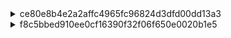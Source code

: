 <details>
<summary>ce80e8b4e2a2affc4965fc96824d3dfd00dd13a3</summary>

### Three types 
| Path Change | Class Name Change | Count |
|----------------------------|----------------------------|-------|
| Different paths | Same class name | 109 |
| Different paths | Different class names | 1 |
| Same path | Different class name | 0 |

### Different paths, same class name


| repository_name | commit_id | file_similarity_score | change_type | change_type_info | old_filename | new_filename |
|----------------|-----------|----------------------|-------------|------------------|--------------|--------------|
| mbassador | ce80e8b | 100 | Move Method | 'private_void_addMessageTypeSubscription' from 'src/main/java/org/mbassy/AbstractMessageBus' to 'src/main/java/net/engio/mbassy/AbstractMessageBus' | src/main/java/org/mbassy/AbstractMessageBus#private_void_addMessageTypeSubscription(Class,Subscription).mjava | src/main/java/net/engio/mbassy/AbstractMessageBus#private_void_addMessageTypeSubscription(Class,Subscription).mjava |
| mbassador | ce80e8b | 100 | Move Method | 'private_void_initDispatcherThreads' from 'src/main/java/org/mbassy/AbstractMessageBus' to 'src/main/java/net/engio/mbassy/AbstractMessageBus' | src/main/java/org/mbassy/AbstractMessageBus#private_void_initDispatcherThreads(int).mjava | src/main/java/net/engio/mbassy/AbstractMessageBus#private_void_initDispatcherThreads(int).mjava |
| mbassador | ce80e8b | 100 | Move Method | 'protected_Collection[Subscription]_getSubscriptionsByMessageType' from 'src/main/java/org/mbassy/AbstractMessageBus' to 'src/main/java/net/engio/mbassy/AbstractMessageBus' | src/main/java/org/mbassy/AbstractMessageBus#protected_Collection[Subscription]_getSubscriptionsByMessageType(Class).mjava | src/main/java/net/engio/mbassy/AbstractMessageBus#protected_Collection[Subscription]_getSubscriptionsByMessageType(Class).mjava |
| mbassador | ce80e8b | 100 | Move Method | 'protected_MessagePublication[T]_addAsynchronousDeliveryRequest' from 'src/main/java/org/mbassy/AbstractMessageBus' to 'src/main/java/net/engio/mbassy/AbstractMessageBus' | src/main/java/org/mbassy/AbstractMessageBus#protected_MessagePublication[T]_addAsynchronousDeliveryRequest(MessagePublication[T]).mjava | src/main/java/net/engio/mbassy/AbstractMessageBus#protected_MessagePublication[T]_addAsynchronousDeliveryRequest(MessagePublication[T]).mjava |
| mbassador | ce80e8b | 100 | Move Method | 'protected_MessagePublication[T]_addAsynchronousDeliveryRequest' from 'src/main/java/org/mbassy/AbstractMessageBus' to 'src/main/java/net/engio/mbassy/AbstractMessageBus' | src/main/java/org/mbassy/AbstractMessageBus#protected_MessagePublication[T]_addAsynchronousDeliveryRequest(MessagePublication[T],long,TimeUnit).mjava | src/main/java/net/engio/mbassy/AbstractMessageBus#protected_MessagePublication[T]_addAsynchronousDeliveryRequest(MessagePublication[T],long,TimeUnit).mjava |
| mbassador | ce80e8b | 100 | Move Method | 'public_AbstractMessageBus' from 'src/main/java/org/mbassy/AbstractMessageBus' to 'src/main/java/net/engio/mbassy/AbstractMessageBus' | src/main/java/org/mbassy/AbstractMessageBus#public_AbstractMessageBus(BusConfiguration).mjava | src/main/java/net/engio/mbassy/AbstractMessageBus#public_AbstractMessageBus(BusConfiguration).mjava |
| mbassador | ce80e8b | 100 | Move Method | 'public_boolean_unsubscribe' from 'src/main/java/org/mbassy/AbstractMessageBus' to 'src/main/java/net/engio/mbassy/AbstractMessageBus' | src/main/java/org/mbassy/AbstractMessageBus#public_boolean_unsubscribe(Object).mjava | src/main/java/net/engio/mbassy/AbstractMessageBus#public_boolean_unsubscribe(Object).mjava |
| mbassador | ce80e8b | 100 | Move Method | 'public_void_addErrorHandler' from 'src/main/java/org/mbassy/AbstractMessageBus' to 'src/main/java/net/engio/mbassy/AbstractMessageBus' | src/main/java/org/mbassy/AbstractMessageBus#public_void_addErrorHandler(IPublicationErrorHandler).mjava | src/main/java/net/engio/mbassy/AbstractMessageBus#public_void_addErrorHandler(IPublicationErrorHandler).mjava |
| mbassador | ce80e8b | 100 | Move Method | 'public_void_handlePublicationError' from 'src/main/java/org/mbassy/AbstractMessageBus' to 'src/main/java/net/engio/mbassy/AbstractMessageBus' | src/main/java/org/mbassy/AbstractMessageBus#public_void_handlePublicationError(PublicationError).mjava | src/main/java/net/engio/mbassy/AbstractMessageBus#public_void_handlePublicationError(PublicationError).mjava |
| mbassador | ce80e8b | 100 | Move Method | 'public_void_subscribe' from 'src/main/java/org/mbassy/AbstractMessageBus' to 'src/main/java/net/engio/mbassy/AbstractMessageBus' | src/main/java/org/mbassy/AbstractMessageBus#public_void_subscribe(Object).mjava | src/main/java/net/engio/mbassy/AbstractMessageBus#public_void_subscribe(Object).mjava |

#### tokenized log

```
====== DIFF: a/src/main/java/org/mbassy/AbstractMessageBus#private_void_addMessageTypeSubscription(Class,Subscription).mjava ======
diff --git a/src/main/java/org/mbassy/AbstractMessageBus#private_void_addMessageTypeSubscription(Class,Subscription).mjava b/src/main/java/net/engio/mbassy/AbstractMessageBus#private_void_addMessageTypeSubscription(Class,Subscription).mjava
similarity index 100%
rename from src/main/java/org/mbassy/AbstractMessageBus#private_void_addMessageTypeSubscription(Class,Subscription).mjava
rename to src/main/java/net/engio/mbassy/AbstractMessageBus#private_void_addMessageTypeSubscription(Class,Subscription).mjava

====== DIFF: a/src/main/java/org/mbassy/AbstractMessageBus#private_void_initDispatcherThreads(int).mjava ======
diff --git a/src/main/java/org/mbassy/AbstractMessageBus#private_void_initDispatcherThreads(int).mjava b/src/main/java/net/engio/mbassy/AbstractMessageBus#private_void_initDispatcherThreads(int).mjava
similarity index 100%
rename from src/main/java/org/mbassy/AbstractMessageBus#private_void_initDispatcherThreads(int).mjava
rename to src/main/java/net/engio/mbassy/AbstractMessageBus#private_void_initDispatcherThreads(int).mjava

====== DIFF: a/src/main/java/org/mbassy/AbstractMessageBus#private_void_shutdown().mjava ======
diff --git a/src/main/java/org/mbassy/AbstractMessageBus#private_void_shutdown().mjava b/src/main/java/net/engio/mbassy/AbstractMessageBus#private_void_shutdown().mjava
similarity index 100%
rename from src/main/java/org/mbassy/AbstractMessageBus#private_void_shutdown().mjava
rename to src/main/java/net/engio/mbassy/AbstractMessageBus#private_void_shutdown().mjava

====== DIFF: a/src/main/java/org/mbassy/AbstractMessageBus#protected_Collection[Subscription]_getSubscriptionsByMessageType(Class).mjava ======
diff --git a/src/main/java/org/mbassy/AbstractMessageBus#protected_Collection[Subscription]_getSubscriptionsByMessageType(Class).mjava b/src/main/java/net/engio/mbassy/AbstractMessageBus#protected_Collection[Subscription]_getSubscriptionsByMessageType(Class).mjava
similarity index 100%
rename from src/main/java/org/mbassy/AbstractMessageBus#protected_Collection[Subscription]_getSubscriptionsByMessageType(Class).mjava
rename to src/main/java/net/engio/mbassy/AbstractMessageBus#protected_Collection[Subscription]_getSubscriptionsByMessageType(Class).mjava

====== DIFF: a/src/main/java/org/mbassy/AbstractMessageBus#protected_MessagePublication[T]_addAsynchronousDeliveryRequest(MessagePublication[T]).mjava ======
diff --git a/src/main/java/org/mbassy/AbstractMessageBus#protected_MessagePublication[T]_addAsynchronousDeliveryRequest(MessagePublication[T]).mjava b/src/main/java/net/engio/mbassy/AbstractMessageBus#protected_MessagePublication[T]_addAsynchronousDeliveryRequest(MessagePublication[T]).mjava
similarity index 100%
rename from src/main/java/org/mbassy/AbstractMessageBus#protected_MessagePublication[T]_addAsynchronousDeliveryRequest(MessagePublication[T]).mjava
rename to src/main/java/net/engio/mbassy/AbstractMessageBus#protected_MessagePublication[T]_addAsynchronousDeliveryRequest(MessagePublication[T]).mjava

====== DIFF: a/src/main/java/org/mbassy/AbstractMessageBus#protected_MessagePublication[T]_addAsynchronousDeliveryRequest(MessagePublication[T],long,TimeUnit).mjava ======
diff --git a/src/main/java/org/mbassy/AbstractMessageBus#protected_MessagePublication[T]_addAsynchronousDeliveryRequest(MessagePublication[T],long,TimeUnit).mjava b/src/main/java/net/engio/mbassy/AbstractMessageBus#protected_MessagePublication[T]_addAsynchronousDeliveryRequest(MessagePublication[T],long,TimeUnit).mjava
similarity index 100%
rename from src/main/java/org/mbassy/AbstractMessageBus#protected_MessagePublication[T]_addAsynchronousDeliveryRequest(MessagePublication[T],long,TimeUnit).mjava
rename to src/main/java/net/engio/mbassy/AbstractMessageBus#protected_MessagePublication[T]_addAsynchronousDeliveryRequest(MessagePublication[T],long,TimeUnit).mjava

====== DIFF: a/src/main/java/org/mbassy/AbstractMessageBus#protected_void_finalize().mjava ======
diff --git a/src/main/java/org/mbassy/AbstractMessageBus#protected_void_finalize().mjava b/src/main/java/net/engio/mbassy/AbstractMessageBus#protected_void_finalize().mjava
similarity index 100%
rename from src/main/java/org/mbassy/AbstractMessageBus#protected_void_finalize().mjava
rename to src/main/java/net/engio/mbassy/AbstractMessageBus#protected_void_finalize().mjava

====== DIFF: a/src/main/java/org/mbassy/AbstractMessageBus#public_AbstractMessageBus(BusConfiguration).mjava ======
diff --git a/src/main/java/org/mbassy/AbstractMessageBus#public_AbstractMessageBus(BusConfiguration).mjava b/src/main/java/net/engio/mbassy/AbstractMessageBus#public_AbstractMessageBus(BusConfiguration).mjava
similarity index 100%
rename from src/main/java/org/mbassy/AbstractMessageBus#public_AbstractMessageBus(BusConfiguration).mjava
rename to src/main/java/net/engio/mbassy/AbstractMessageBus#public_AbstractMessageBus(BusConfiguration).mjava

====== DIFF: a/src/main/java/org/mbassy/AbstractMessageBus#public_Collection[IPublicationErrorHandler]_getRegisteredErrorHandlers().mjava ======
diff --git a/src/main/java/org/mbassy/AbstractMessageBus#public_Collection[IPublicationErrorHandler]_getRegisteredErrorHandlers().mjava b/src/main/java/net/engio/mbassy/AbstractMessageBus#public_Collection[IPublicationErrorHandler]_getRegisteredErrorHandlers().mjava
similarity index 100%
rename from src/main/java/org/mbassy/AbstractMessageBus#public_Collection[IPublicationErrorHandler]_getRegisteredErrorHandlers().mjava
rename to src/main/java/net/engio/mbassy/AbstractMessageBus#public_Collection[IPublicationErrorHandler]_getRegisteredErrorHandlers().mjava

====== DIFF: a/src/main/java/org/mbassy/AbstractMessageBus#public_Executor_getExecutor().mjava ======
diff --git a/src/main/java/org/mbassy/AbstractMessageBus#public_Executor_getExecutor().mjava b/src/main/java/net/engio/mbassy/AbstractMessageBus#public_Executor_getExecutor().mjava
similarity index 100%
rename from src/main/java/org/mbassy/AbstractMessageBus#public_Executor_getExecutor().mjava
rename to src/main/java/net/engio/mbassy/AbstractMessageBus#public_Executor_getExecutor().mjava

====== DIFF: a/src/main/java/org/mbassy/AbstractMessageBus#public_boolean_hasPendingMessages().mjava ======
diff --git a/src/main/java/org/mbassy/AbstractMessageBus#public_boolean_hasPendingMessages().mjava b/src/main/java/net/engio/mbassy/AbstractMessageBus#public_boolean_hasPendingMessages().mjava
similarity index 100%
rename from src/main/java/org/mbassy/AbstractMessageBus#public_boolean_hasPendingMessages().mjava
rename to src/main/java/net/engio/mbassy/AbstractMessageBus#public_boolean_hasPendingMessages().mjava

====== DIFF: a/src/main/java/org/mbassy/AbstractMessageBus#public_boolean_unsubscribe(Object).mjava ======
diff --git a/src/main/java/org/mbassy/AbstractMessageBus#public_boolean_unsubscribe(Object).mjava b/src/main/java/net/engio/mbassy/AbstractMessageBus#public_boolean_unsubscribe(Object).mjava
similarity index 100%
rename from src/main/java/org/mbassy/AbstractMessageBus#public_boolean_unsubscribe(Object).mjava
rename to src/main/java/net/engio/mbassy/AbstractMessageBus#public_boolean_unsubscribe(Object).mjava

====== DIFF: a/src/main/java/org/mbassy/AbstractMessageBus#public_void_addErrorHandler(IPublicationErrorHandler).mjava ======
diff --git a/src/main/java/org/mbassy/AbstractMessageBus#public_void_addErrorHandler(IPublicationErrorHandler).mjava b/src/main/java/net/engio/mbassy/AbstractMessageBus#public_void_addErrorHandler(IPublicationErrorHandler).mjava
similarity index 100%
rename from src/main/java/org/mbassy/AbstractMessageBus#public_void_addErrorHandler(IPublicationErrorHandler).mjava
rename to src/main/java/net/engio/mbassy/AbstractMessageBus#public_void_addErrorHandler(IPublicationErrorHandler).mjava

====== DIFF: a/src/main/java/org/mbassy/AbstractMessageBus#public_void_handlePublicationError(PublicationError).mjava ======
diff --git a/src/main/java/org/mbassy/AbstractMessageBus#public_void_handlePublicationError(PublicationError).mjava b/src/main/java/net/engio/mbassy/AbstractMessageBus#public_void_handlePublicationError(PublicationError).mjava
similarity index 100%
rename from src/main/java/org/mbassy/AbstractMessageBus#public_void_handlePublicationError(PublicationError).mjava
rename to src/main/java/net/engio/mbassy/AbstractMessageBus#public_void_handlePublicationError(PublicationError).mjava

====== DIFF: a/src/main/java/org/mbassy/AbstractMessageBus#public_void_subscribe(Object).mjava ======
diff --git a/src/main/java/org/mbassy/AbstractMessageBus#public_void_subscribe(Object).mjava b/src/main/java/net/engio/mbassy/AbstractMessageBus#public_void_subscribe(Object).mjava
similarity index 100%
rename from src/main/java/org/mbassy/AbstractMessageBus#public_void_subscribe(Object).mjava
rename to src/main/java/net/engio/mbassy/AbstractMessageBus#public_void_subscribe(Object).mjava

```

#### original log

```
====== DIFF: a/src/main/java/org/mbassy/AbstractMessageBus.java ======
diff --git a/src/main/java/org/mbassy/AbstractMessageBus.java b/src/main/java/net/engio/mbassy/AbstractMessageBus.java
similarity index 96%
rename from src/main/java/org/mbassy/AbstractMessageBus.java
rename to src/main/java/net/engio/mbassy/AbstractMessageBus.java
index e9c72c6..e8d9897 100644
--- a/src/main/java/org/mbassy/AbstractMessageBus.java
+++ b/src/main/java/net/engio/mbassy/AbstractMessageBus.java
@@ -1,15 +1,14 @@
-package org.mbassy;
+package net.engio.mbassy;
 
-import org.mbassy.common.ReflectionUtils;
-import org.mbassy.dispatch.MessagingContext;
-import org.mbassy.listener.MessageHandlerMetadata;
-import org.mbassy.listener.MetadataReader;
-import org.mbassy.subscription.Subscription;
-import org.mbassy.subscription.SubscriptionFactory;
+import net.engio.mbassy.common.ReflectionUtils;
+import net.engio.mbassy.dispatch.MessagingContext;
+import net.engio.mbassy.listener.MessageHandlerMetadata;
+import net.engio.mbassy.listener.MetadataReader;
+import net.engio.mbassy.subscription.Subscription;
+import net.engio.mbassy.subscription.SubscriptionFactory;
 
 import java.util.*;
 import java.util.concurrent.*;
-import java.util.concurrent.atomic.AtomicBoolean;
 
 /**
  * The base class for all message bus implementations.
```
#### Possible refactoring

| **Refactoring Type**         | **Manifestation in This Change** |
|-----------------------------|----------------------------------|
| **Move Package**   | `org.mbassy` → `net.engio.mbassy` |
| **Move Class**     | `AbstractMessageBus.java` migrated to a new path |



### Different paths, different class names

| repository_name | commit_id | file_similarity_score | change_type | change_type_info | old_filename | new_filename |
|----------------|-----------|----------------------|-------------|------------------|--------------|--------------|
| mbassador | ce80e8b | 100 | Move Method | private_int_getNumberOfSubscribedListeners' from 'src/test/java/org/mbassy/MBassadorTest' to 'src/test/java/net/engio/mbassy/ListenerSubscriptionTest' | src/test/java/org/mbassy/MBassadorTest#private_int_getNumberOfSubscribedListeners(Collection[Subscription]).mjava | src/test/java/net/engio/mbassy/ListenerSubscriptionTest#private_int_getNumberOfSubscribedListeners(Collection[Subscription]).mjava |


#### tokenized log
```
====== DIFF: a/src/test/java/org/mbassy/MBassadorTest#private_int_getNumberOfSubscribedListeners(Collection[Subscription]).mjava ======
diff --git a/src/test/java/org/mbassy/MBassadorTest#private_int_getNumberOfSubscribedListeners(Collection[Subscription]).mjava b/src/test/java/net/engio/mbassy/ListenerSubscriptionTest#private_int_getNumberOfSubscribedListeners(Collection[Subscription]).mjava
similarity index 100%
rename from src/test/java/org/mbassy/MBassadorTest#private_int_getNumberOfSubscribedListeners(Collection[Subscription]).mjava
rename to src/test/java/net/engio/mbassy/ListenerSubscriptionTest#private_int_getNumberOfSubscribedListeners(Collection[Subscription]).mjava
```
  

#### original log

<details>
<summary>both</summary>

```
====== DIFF: a/src/test/java/org/mbassy/AllTests.java ======
diff --git a/src/test/java/org/mbassy/AllTests.java b/src/test/java/net/engio/mbassy/AllTests.java
similarity index 69%
rename from src/test/java/org/mbassy/AllTests.java
rename to src/test/java/net/engio/mbassy/AllTests.java
index 69ea305..9e85111 100644
--- a/src/test/java/org/mbassy/AllTests.java
+++ b/src/test/java/net/engio/mbassy/AllTests.java
@@ -1,4 +1,4 @@
-package org.mbassy;
+package net.engio.mbassy;
 
 import org.junit.runner.RunWith;
 import org.junit.runners.Suite;
@@ -12,9 +12,10 @@ import org.junit.runners.Suite;
 @RunWith(Suite.class)
 @Suite.SuiteClasses({
         ConcurrentSetTest.class,
-        MBassadorTest.class,
+        MessagePublicationTest.class,
         FilterTest.class,
-        MetadataReaderTest.class
+        MetadataReaderTest.class,
+        ListenerSubscriptionTest.class
 })
 public class AllTests {
 }
``` 
</details>

---
<details>
<summary>src/test/java/org/mbassy/MBassadorTest</summary>

```
====== DIFF: a/src/test/java/org/mbassy/MBassadorTest.java ======
diff --git a/src/test/java/org/mbassy/MBassadorTest.java b/src/test/java/org/mbassy/MBassadorTest.java
deleted file mode 100644
index d15bd3e..0000000
--- a/src/test/java/org/mbassy/MBassadorTest.java
+++ /dev/null
@@ -1,221 +0,0 @@
-package org.mbassy;
-
-import java.util.Collection;
-import java.util.LinkedList;
-import java.util.List;
-import java.util.concurrent.CopyOnWriteArrayList;
-
-import org.junit.Test;
-import org.mbassy.events.SubTestEvent;
-import org.mbassy.events.TestEvent;
-import org.mbassy.events.TestEvent2;
-import org.mbassy.listeners.EventingTestBean;
-import org.mbassy.listeners.EventingTestBean2;
-import org.mbassy.listeners.EventingTestBean3;
-import org.mbassy.listeners.ListenerFactory;
-import org.mbassy.listeners.MultiEventHandler;
-import org.mbassy.listeners.NonListeningBean;
-import org.mbassy.subscription.Subscription;
-
-/**
- * Test synchronous and asynchronous dispatch in single and multi-threaded scenario.
- *
- * @author bennidi
- *         Date: 2/8/12
- */
-public class MBassadorTest extends UnitTest {
-
-
-    // this is a single threaded test for subscribing and unsubscribing of a single listener
-    @Test
-    public void testSubscribeSimple() throws InterruptedException {
-        MBassador bus = new MBassador(new BusConfiguration());
-        List<Object> listeners = new LinkedList<Object>();
-        int listenerCount = 1000;
-
-        // subscribe a number of listeners to the bus
-        for (int i = 1; i <= listenerCount; i++) {
-            EventingTestBean listener = new EventingTestBean();
-            NonListeningBean nonListener = new NonListeningBean();
-            listeners.add(listener);
-
-            bus.subscribe(listener);
-            bus.subscribe(nonListener);
-
-            assertFalse(bus.unsubscribe(nonListener)); // these are not expected to be subscribed listeners
-            assertFalse(bus.unsubscribe(new EventingTestBean()));
-
-        }
-
-        // check the generated subscriptions for existence of all previously subscribed valid listeners
-        Collection<Subscription> testEventsubscriptions = bus.getSubscriptionsByMessageType(TestEvent.class);
-        assertEquals(1, testEventsubscriptions.size());
-        assertEquals(listenerCount, getNumberOfSubscribedListeners(testEventsubscriptions));
-
-        Collection<Subscription> subTestEventsubscriptions = bus.getSubscriptionsByMessageType(SubTestEvent.class);
-        assertEquals(3, subTestEventsubscriptions.size());
-        assertEquals(3 * listenerCount, getNumberOfSubscribedListeners(subTestEventsubscriptions));
-
-        // unsubscribe the listeners
-        for(Object listener : listeners){
-            assertTrue(bus.unsubscribe(listener)); // this listener is expected to exist
-        }
-
-        // no listener should be left
-        testEventsubscriptions = bus.getSubscriptionsByMessageType(TestEvent.class);
-        assertEquals(1, testEventsubscriptions.size());
-        assertEquals(0, getNumberOfSubscribedListeners(testEventsubscriptions));
-
-        subTestEventsubscriptions = bus.getSubscriptionsByMessageType(SubTestEvent.class);
-        assertEquals(3, subTestEventsubscriptions.size());
-        assertEquals(0, getNumberOfSubscribedListeners(subTestEventsubscriptions));
-
-    }
-
-    private int getNumberOfSubscribedListeners(Collection<Subscription> subscriptions) {
-        int listeners = 0;
-        for (Subscription sub : subscriptions) {
-            listeners += sub.size();
-        }
-        return listeners;
-    }
-
-    @Test
-    public void testConcurrentSubscription() throws Exception {
-
-        MBassador bus = new MBassador(new BusConfiguration());
-        ListenerFactory listenerFactory = new ListenerFactory()
-                .create(100, EventingTestBean.class)
-                .create(100, EventingTestBean2.class)
-                .create(100, EventingTestBean3.class)
-                .create(100, Object.class)
-                .create(100, NonListeningBean.class);
-
-        List<Object> listeners = listenerFactory.build();
-
-        // this will subscribe the listeners concurrently to the bus
-        TestUtil.setup(bus, listeners, 10);
-
-        // check the generated subscriptions for existence of all previously subscribed valid listeners
-        Collection<Subscription> testEventsubscriptions = bus.getSubscriptionsByMessageType(TestEvent.class);
-        assertEquals(3, testEventsubscriptions.size());
-        assertEquals(300, getNumberOfSubscribedListeners(testEventsubscriptions));
-
-        Collection<Subscription> subTestEventsubscriptions = bus.getSubscriptionsByMessageType(SubTestEvent.class);
-        assertEquals(10, subTestEventsubscriptions.size());
-        assertEquals(1000, getNumberOfSubscribedListeners(subTestEventsubscriptions));
-
-    }
-
-
-    @Test
-    public void testAsynchronousMessagePublication() throws Exception {
-
-        MBassador bus = new MBassador(new BusConfiguration());
-        ListenerFactory listenerFactory = new ListenerFactory()
-                .create(100, EventingTestBean.class)
-                .create(100, EventingTestBean2.class)
-                .create(100, EventingTestBean3.class)
-                .create(100, Object.class)
-                .create(100, NonListeningBean.class)
-                .create(100, MultiEventHandler.class);
-
-        List<Object> listeners = listenerFactory.build();
-
-        // this will subscribe the listeners concurrently to the bus
-        TestUtil.setup(bus, listeners, 10);
-
-        TestEvent event = new TestEvent();
-        TestEvent subEvent = new SubTestEvent();
-        TestEvent2 event2 = new TestEvent2();
-
-        bus.publishAsync(event);
-        bus.publishAsync(subEvent);
-        bus.publishAsync(event2);
-
-        pause(2000);
-
-        assertEquals(500, event.counter.get());
-        assertEquals(800, subEvent.counter.get());
-        assertEquals(200, event2.counter.get());
-
-    }
-
-    @Test
-    public void testSynchronousMessagePublication() throws Exception {
-
-        MBassador bus = new MBassador(new BusConfiguration());
-        ListenerFactory listenerFactory = new ListenerFactory()
-                .create(100, EventingTestBean.class)
-                .create(100, EventingTestBean2.class)
-                .create(100, EventingTestBean3.class)
-                .create(100, Object.class)
-                .create(100, NonListeningBean.class);
-
-        List<Object> listeners = listenerFactory.build();
-
-        // this will subscribe the listeners concurrently to the bus
-        TestUtil.setup(bus, listeners, 10);
-
-        TestEvent event = new TestEvent();
-        TestEvent subEvent = new SubTestEvent();
-
-        bus.publish(event);
-        bus.publish(subEvent);
-
-        pause(2000);
-
-        assertEquals(300, event.counter.get());
-        assertEquals(700, subEvent.counter.get());
-
-    }
-
-    @Test
-    public void testConcurrentMixedMessagePublication() throws Exception {
-        final CopyOnWriteArrayList<TestEvent> testEvents = new CopyOnWriteArrayList<TestEvent>();
-        final CopyOnWriteArrayList<SubTestEvent> subtestEvents = new CopyOnWriteArrayList<SubTestEvent>();
-        final int eventLoopsPerTHread = 100;
-
-
-        final MBassador bus = new MBassador(new BusConfiguration());
-        ListenerFactory listenerFactory = new ListenerFactory()
-                .create(100, EventingTestBean.class)
-                .create(100, EventingTestBean2.class)
-                .create(100, EventingTestBean3.class)
-                .create(100, Object.class)
-                .create(100, NonListeningBean.class);
-
-        List<Object> listeners = listenerFactory.build();
-
-        // this will subscribe the listeners concurrently to the bus
-        TestUtil.setup(bus, listeners, 10);
-
-        ConcurrentExecutor.runConcurrent(new Runnable() {
-            @Override
-            public void run() {
-                for (int i = 0; i < eventLoopsPerTHread; i++) {
-                    TestEvent event = new TestEvent();
-                    SubTestEvent subEvent = new SubTestEvent();
-                    testEvents.add(event);
-                    subtestEvents.add(subEvent);
-
-                    bus.publishAsync(event);
-                    bus.publish(subEvent);
-                }
-            }
-        }, 10);
-
-        pause(3000);
-
-        for (TestEvent event : testEvents) {
-            assertEquals(300, event.counter.get());
-        }
-
-        for (SubTestEvent event : subtestEvents) {
-            assertEquals(700, event.counter.get());
-        }
-
-    }
-
-
-}
```
</details>

---

<details>
<summary>src/test/java/net/engio/mbassy/ListenerSubscriptionTest</summary>
  
```
====== DIFF: a/src/test/java/net/engio/mbassy/ListenerSubscriptionTest.java ======
diff --git a/src/test/java/net/engio/mbassy/ListenerSubscriptionTest.java b/src/test/java/net/engio/mbassy/ListenerSubscriptionTest.java
new file mode 100644
index 0000000..815c989
--- /dev/null
+++ b/src/test/java/net/engio/mbassy/ListenerSubscriptionTest.java
@@ -0,0 +1,104 @@
+package net.engio.mbassy;
+
+import org.junit.Test;
+import net.engio.mbassy.common.TestUtil;
+import net.engio.mbassy.common.UnitTest;
+import net.engio.mbassy.events.SubTestEvent;
+import net.engio.mbassy.events.TestEvent;
+import net.engio.mbassy.listeners.*;
+import net.engio.mbassy.subscription.Subscription;
+
+import java.util.Collection;
+import java.util.LinkedList;
+import java.util.List;
+
+/**
+ * Testing different scenarios of subscribing objects (listeners and non-listeners) to the message bus.
+ *
+ * @author bennidi
+ *         Date: 1/9/13
+ */
+public class ListenerSubscriptionTest extends UnitTest{
+
+
+    // this is a single threaded test for subscribing and unsubscribing of a single listener
+    @Test
+    public void testSubscribeSimple() throws InterruptedException {
+        MBassador bus = new MBassador(new BusConfiguration());
+        List<Object> listeners = new LinkedList<Object>();
+        int listenerCount = 200000;
+
+        // subscribe a number of listeners to the bus
+        for (int i = 1; i <= listenerCount; i++) {
+            EventingTestBean listener = new EventingTestBean();
+            NonListeningBean nonListener = new NonListeningBean();
+            listeners.add(listener);
+
+            bus.subscribe(listener);
+            bus.subscribe(nonListener);
+
+            assertFalse(bus.unsubscribe(nonListener)); // these are not expected to be subscribed listeners
+            assertFalse(bus.unsubscribe(new EventingTestBean()));
+
+        }
+
+        // check the generated subscriptions for existence of all previously subscribed valid listeners
+        Collection<Subscription> testEventsubscriptions = bus.getSubscriptionsByMessageType(TestEvent.class);
+        assertEquals(1, testEventsubscriptions.size());
+        assertEquals(listenerCount, getNumberOfSubscribedListeners(testEventsubscriptions));
+
+        Collection<Subscription> subTestEventsubscriptions = bus.getSubscriptionsByMessageType(SubTestEvent.class);
+        assertEquals(3, subTestEventsubscriptions.size());
+        assertEquals(3 * listenerCount, getNumberOfSubscribedListeners(subTestEventsubscriptions));
+
+        // unsubscribe the listeners
+        for(Object listener : listeners){
+            assertTrue(bus.unsubscribe(listener)); // this listener is expected to exist
+        }
+
+        // no listener should be left
+        testEventsubscriptions = bus.getSubscriptionsByMessageType(TestEvent.class);
+        assertEquals(1, testEventsubscriptions.size());
+        assertEquals(0, getNumberOfSubscribedListeners(testEventsubscriptions));
+
+        subTestEventsubscriptions = bus.getSubscriptionsByMessageType(SubTestEvent.class);
+        assertEquals(3, subTestEventsubscriptions.size());
+        assertEquals(0, getNumberOfSubscribedListeners(subTestEventsubscriptions));
+
+    }
+
+    private int getNumberOfSubscribedListeners(Collection<Subscription> subscriptions) {
+        int listeners = 0;
+        for (Subscription sub : subscriptions) {
+            listeners += sub.size();
+        }
+        return listeners;
+    }
+
+    @Test
+    public void testConcurrentSubscription() throws Exception {
+
+        MBassador bus = new MBassador(new BusConfiguration());
+        ListenerFactory listenerFactory = new ListenerFactory()
+                .create(10000, EventingTestBean.class)
+                .create(10000, EventingTestBean2.class)
+                .create(10000, EventingTestBean3.class)
+                .create(10000, Object.class)
+                .create(10000, NonListeningBean.class);
+
+        List<Object> listeners = listenerFactory.build();
+
+        // this will subscribe the listeners concurrently to the bus
+        TestUtil.setup(bus, listeners, 10);
+
+        // check the generated subscriptions for existence of all previously subscribed valid listeners
+        Collection<Subscription> testEventsubscriptions = bus.getSubscriptionsByMessageType(TestEvent.class);
+        assertEquals(3, testEventsubscriptions.size());
+        assertEquals(30000, getNumberOfSubscribedListeners(testEventsubscriptions));
+
+        Collection<Subscription> subTestEventsubscriptions = bus.getSubscriptionsByMessageType(SubTestEvent.class);
+        assertEquals(10, subTestEventsubscriptions.size());
+        assertEquals(100000, getNumberOfSubscribedListeners(subTestEventsubscriptions));
+
+    }
+}
```
</details> 

<details>
<summary>src/test/java/net/engio/mbassy/MessagePublicationTest</summary>
  
```
====== DIFF: a/src/test/java/net/engio/mbassy/MessagePublicationTest.java ======
diff --git a/src/test/java/net/engio/mbassy/MessagePublicationTest.java b/src/test/java/net/engio/mbassy/MessagePublicationTest.java
new file mode 100644
index 0000000..22fb1da
--- /dev/null
+++ b/src/test/java/net/engio/mbassy/MessagePublicationTest.java
@@ -0,0 +1,144 @@
+package net.engio.mbassy;
+
+import java.util.List;
+import java.util.concurrent.CopyOnWriteArrayList;
+
+import org.junit.Test;
+import net.engio.mbassy.common.ConcurrentExecutor;
+import net.engio.mbassy.common.TestUtil;
+import net.engio.mbassy.common.UnitTest;
+import net.engio.mbassy.events.SubTestEvent;
+import net.engio.mbassy.events.TestEvent;
+import net.engio.mbassy.events.TestEvent2;
+import net.engio.mbassy.listeners.EventingTestBean;
+import net.engio.mbassy.listeners.EventingTestBean2;
+import net.engio.mbassy.listeners.EventingTestBean3;
+import net.engio.mbassy.listeners.ListenerFactory;
+import net.engio.mbassy.listeners.MultiEventHandler;
+import net.engio.mbassy.listeners.NonListeningBean;
+
+/**
+ * Test synchronous and asynchronous dispatch in single and multi-threaded scenario.
+ *
+ * @author bennidi
+ *         Date: 2/8/12
+ */
+public class MessagePublicationTest extends UnitTest {
+
+    // this value probably needs to be adjusted depending on the performance of the underlying plattform
+    // otherwise the tests will fail since asynchronous processing might not have finished when
+    // evaluation is run
+    private int processingTimeInMS = 4000;
+
+
+    @Test
+    public void testAsynchronousMessagePublication() throws Exception {
+
+        MBassador bus = new MBassador(new BusConfiguration());
+        ListenerFactory listenerFactory = new ListenerFactory()
+                .create(10000, EventingTestBean.class)
+                .create(10000, EventingTestBean2.class)
+                .create(10000, EventingTestBean3.class)
+                .create(10000, Object.class)
+                .create(10000, NonListeningBean.class)
+                .create(10000, MultiEventHandler.class);
+
+        List<Object> listeners = listenerFactory.build();
+
+        // this will subscribe the listeners concurrently to the bus
+        TestUtil.setup(bus, listeners, 10);
+
+        TestEvent event = new TestEvent();
+        TestEvent subEvent = new SubTestEvent();
+        TestEvent2 event2 = new TestEvent2();
+
+        bus.publishAsync(event);
+        bus.publishAsync(subEvent);
+        bus.publishAsync(event2);
+
+        pause(processingTimeInMS);
+
+        assertEquals(50000, event.counter.get());
+        assertEquals(80000, subEvent.counter.get());
+        assertEquals(20000, event2.counter.get());
+
+    }
+
+    @Test
+    public void testSynchronousMessagePublication() throws Exception {
+
+        MBassador bus = new MBassador(new BusConfiguration());
+        ListenerFactory listenerFactory = new ListenerFactory()
+                .create(10000, EventingTestBean.class)
+                .create(10000, EventingTestBean2.class)
+                .create(10000, EventingTestBean3.class)
+                .create(10000, Object.class)
+                .create(10000, NonListeningBean.class);
+
+        List<Object> listeners = listenerFactory.build();
+
+        // this will subscribe the listeners concurrently to the bus
+        TestUtil.setup(bus, listeners, 10);
+
+        TestEvent event = new TestEvent();
+        TestEvent subEvent = new SubTestEvent();
+
+        bus.publish(event);
+        bus.publish(subEvent);
+
+        pause(processingTimeInMS);
+
+        assertEquals(30000, event.counter.get());
+        assertEquals(70000, subEvent.counter.get());
+
+    }
+
+    @Test
+    public void testConcurrentMixedMessagePublication() throws Exception {
+        final CopyOnWriteArrayList<TestEvent> testEvents = new CopyOnWriteArrayList<TestEvent>();
+        final CopyOnWriteArrayList<SubTestEvent> subtestEvents = new CopyOnWriteArrayList<SubTestEvent>();
+        final int eventLoopsPerTHread = 100;
+
+
+        final MBassador bus = new MBassador(new BusConfiguration());
+        ListenerFactory listenerFactory = new ListenerFactory()
+                .create(10000, EventingTestBean.class)
+                .create(10000, EventingTestBean2.class)
+                .create(10000, EventingTestBean3.class)
+                .create(10000, Object.class)
+                .create(10000, NonListeningBean.class);
+
+        List<Object> listeners = listenerFactory.build();
+
+        // this will subscribe the listeners concurrently to the bus
+        TestUtil.setup(bus, listeners, 10);
+
+        ConcurrentExecutor.runConcurrent(new Runnable() {
+            @Override
+            public void run() {
+                for (int i = 0; i < eventLoopsPerTHread; i++) {
+                    TestEvent event = new TestEvent();
+                    SubTestEvent subEvent = new SubTestEvent();
+                    testEvents.add(event);
+                    subtestEvents.add(subEvent);
+
+                    bus.publishAsync(event);
+                    bus.publish(subEvent);
+                }
+            }
+        }, 10);
+
+        pause(processingTimeInMS);
+
+        for (TestEvent event : testEvents) {
+            assertEquals(30000, event.counter.get());
+        }
+
+        for (SubTestEvent event : subtestEvents) {
+            assertEquals(70000, event.counter.get());
+        }
+
+    }
+
+
+}                                    
```
</details>

#### Possible refactoring
 - Extract Class: Split `MessagePublicationTest` and `ListenerSubscriptionTest` from `MBassadorTest`. 
 - Move Method:

| **Category**                           | **MBassadorTest (Old)** | **MessagePublicationTest (New)** | **ListenerSubscriptionTest (New)** |
|----------------------------------------|------------------------|---------------------------------|----------------------------------|
| **Subscription Test**                  | ✅                     | ❌                              | ✅ (Extracted) |
| **Synchronous Message Publication**    | ✅                     | ✅ (Extracted)                  | ❌                              |
| **Asynchronous Message Publication**   | ✅                     | ✅ (Extracted)                  | ❌                              |
| **Mixed Concurrent Message Publication** | ✅                   | ✅ (Extracted)                  | ❌                              |
| **Class Status**                        | ❌ (Deleted)           | ✅ (New Class)                  | ✅ (New Class)                  |

    
| **Original Method (`MBassadorTest`)**  | **New Location** | **Changes** |
|----------------------------------------|------------------|-------------|
| `testSubscribeSimple()`                | `ListenerSubscriptionTest` | Subscription count increased from 1000 → 200000 |
| `testConcurrentSubscription()`         | `ListenerSubscriptionTest` | Listener instances increased from 100 → 10000 |
| `testAsynchronousMessagePublication()` | `MessagePublicationTest` | Listener instances increased from 100 → 10000, assertion values increased |
| `testSynchronousMessagePublication()`  | `MessagePublicationTest` | Listener instances increased from 100 → 10000 |
| `testConcurrentMixedMessagePublication()` | `MessagePublicationTest` | Listener instances increased from 100 → 10000 |

</details>


<details>
<summary>f8c5bbed910ee0cf16390f32f06f650e0020b1e5</summary>

 - Move method: 17
 - Move and Rename Method: 3

# Move method
 
## Three types 
| Path Change | Class Name Change | Count |
|----------------------------|----------------------------|-------|
| Different paths | Same class name | 8 |
| Different paths | Different class names | 1 |
| Same path | Different class name | 8 |

## Different paths, same class name

## Different paths, different class names

## Same path, different class name

| repository_name | commit_id | file_similarity_score | change_type | change_type_info | old_filename | new_filename |
|----------------|-----------|----------------------|-------------|------------------|--------------|--------------|
| mbassador | f8c5bbe | 100 | Move Method | 'private_Class_getMessageType' from 'src/main/java/org/mbassy/MBassador' to 'src/main/java/org/mbassy/AbstractMessageBus' | src/main/java/org/mbassy/MBassador#private_Class_getMessageType(Method).mjava | src/main/java/org/mbassy/AbstractMessageBus#private_Class_getMessageType(Method).mjava |
| mbassador | f8c5bbe | 100 | Move Method | 'private_Collection[Class]_getSuperclasses' from 'src/main/java/org/mbassy/MBassador' to 'src/main/java/org/mbassy/AbstractMessageBus' | src/main/java/org/mbassy/MBassador#private_Collection[Class]_getSuperclasses(Class).mjava | src/main/java/org/mbassy/AbstractMessageBus#private_Collection[Class]_getSuperclasses(Class).mjava |
| mbassador | f8c5bbe | 100 | Move Method | 'private_List[Method]_getListeners' from 'src/main/java/org/mbassy/MBassador' to 'src/main/java/org/mbassy/AbstractMessageBus' | src/main/java/org/mbassy/MBassador#private_List[Method]_getListeners(Class[#]).mjava | src/main/java/org/mbassy/AbstractMessageBus#private_List[Method]_getListeners(Class[#]).mjava |
| mbassador | f8c5bbe | 100 | Move Method | 'private_boolean_isValidMessageHandler' from 'src/main/java/org/mbassy/MBassador' to 'src/main/java/org/mbassy/AbstractMessageBus' | src/main/java/org/mbassy/MBassador#private_boolean_isValidMessageHandler(Method).mjava | src/main/java/org/mbassy/AbstractMessageBus#private_boolean_isValidMessageHandler(Method).mjava |
| mbassador | f8c5bbe | 100 | Move Method | 'private_void_addMessageTypeSubscription' from 'src/main/java/org/mbassy/MBassador' to 'src/main/java/org/mbassy/AbstractMessageBus' | src/main/java/org/mbassy/MBassador#private_void_addMessageTypeSubscription(Class,Subscription).mjava | src/main/java/org/mbassy/AbstractMessageBus#private_void_addMessageTypeSubscription(Class,Subscription).mjava |
| mbassador | f8c5bbe | 100 | Move Method | 'public_void_unsubscribe' from 'src/main/java/org/mbassy/MBassador' to 'src/main/java/org/mbassy/AbstractMessageBus' | src/main/java/org/mbassy/MBassador#public_void_unsubscribe(Object).mjava | src/main/java/org/mbassy/AbstractMessageBus#public_void_unsubscribe(Object).mjava |
| mbassador | f8c5bbe | 96 | Move Method | 'private_void_initDispatcherThreads' from 'src/main/java/org/mbassy/MBassador' to 'src/main/java/org/mbassy/AbstractMessageBus' | src/main/java/org/mbassy/MBassador#private_void_initDispatcherThreads(int).mjava | src/main/java/org/mbassy/AbstractMessageBus#private_void_initDispatcherThreads(int).mjava |
| mbassador | f8c5bbe | 91 | Move Method | 'public_void_subscribe' from 'src/main/java/org/mbassy/MBassador' to 'src/main/java/org/mbassy/AbstractMessageBus' | src/main/java/org/mbassy/MBassador#public_void_subscribe(Object).mjava | src/main/java/org/mbassy/AbstractMessageBus#public_void_subscribe(Object).mjava |

### without hunks
#### tokenized log

```
====== DIFF: a/src/main/java/org/mbassy/MBassador#private_Class_getMessageType(Method).mjava ======
diff --git a/src/main/java/org/mbassy/MBassador#private_Class_getMessageType(Method).mjava b/src/main/java/org/mbassy/AbstractMessageBus#private_Class_getMessageType(Method).mjava
similarity index 100%
rename from src/main/java/org/mbassy/MBassador#private_Class_getMessageType(Method).mjava
rename to src/main/java/org/mbassy/AbstractMessageBus#private_Class_getMessageType(Method).mjava

====== DIFF: a/src/main/java/org/mbassy/MBassador#private_Collection[Class]_getSuperclasses(Class).mjava ======
diff --git a/src/main/java/org/mbassy/MBassador#private_Collection[Class]_getSuperclasses(Class).mjava b/src/main/java/org/mbassy/AbstractMessageBus#private_Collection[Class]_getSuperclasses(Class).mjava
similarity index 100%
rename from src/main/java/org/mbassy/MBassador#private_Collection[Class]_getSuperclasses(Class).mjava
rename to src/main/java/org/mbassy/AbstractMessageBus#private_Collection[Class]_getSuperclasses(Class).mjava

====== DIFF: a/src/main/java/org/mbassy/MBassador#private_List[Method]_getListeners(Class[#]).mjava ======
diff --git a/src/main/java/org/mbassy/MBassador#private_List[Method]_getListeners(Class[#]).mjava b/src/main/java/org/mbassy/AbstractMessageBus#private_List[Method]_getListeners(Class[#]).mjava
similarity index 100%
rename from src/main/java/org/mbassy/MBassador#private_List[Method]_getListeners(Class[#]).mjava
rename to src/main/java/org/mbassy/AbstractMessageBus#private_List[Method]_getListeners(Class[#]).mjava

====== DIFF: a/src/main/java/org/mbassy/MBassador#private_boolean_isValidMessageHandler(Method).mjava ======
diff --git a/src/main/java/org/mbassy/MBassador#private_boolean_isValidMessageHandler(Method).mjava b/src/main/java/org/mbassy/AbstractMessageBus#private_boolean_isValidMessageHandler(Method).mjava
similarity index 100%
rename from src/main/java/org/mbassy/MBassador#private_boolean_isValidMessageHandler(Method).mjava
rename to src/main/java/org/mbassy/AbstractMessageBus#private_boolean_isValidMessageHandler(Method).mjava

====== DIFF: a/src/main/java/org/mbassy/MBassador#private_void_addMessageTypeSubscription(Class,Subscription).mjava ======
diff --git a/src/main/java/org/mbassy/MBassador#private_void_addMessageTypeSubscription(Class,Subscription).mjava b/src/main/java/org/mbassy/AbstractMessageBus#private_void_addMessageTypeSubscription(Class,Subscription).mjava
similarity index 100%
rename from src/main/java/org/mbassy/MBassador#private_void_addMessageTypeSubscription(Class,Subscription).mjava
rename to src/main/java/org/mbassy/AbstractMessageBus#private_void_addMessageTypeSubscription(Class,Subscription).mjava

====== DIFF: a/src/main/java/org/mbassy/MBassador#public_void_unsubscribe(Object).mjava ======
diff --git a/src/main/java/org/mbassy/MBassador#public_void_unsubscribe(Object).mjava b/src/main/java/org/mbassy/AbstractMessageBus#public_void_unsubscribe(Object).mjava
similarity index 100%
rename from src/main/java/org/mbassy/MBassador#public_void_unsubscribe(Object).mjava
rename to src/main/java/org/mbassy/AbstractMessageBus#public_void_unsubscribe(Object).mjava
```
#### original log

<details>
<summary>src/main/java/org/mbassy/MBassador</summary>

```
====== DIFF: a/src/main/java/org/mbassy/MBassador.java ======
diff --git a/src/main/java/org/mbassy/MBassador.java b/src/main/java/org/mbassy/MBassador.java
index eb5e62e..c9684ff 100644
--- a/src/main/java/org/mbassy/MBassador.java
+++ b/src/main/java/org/mbassy/MBassador.java
@@ -1,102 +1,32 @@
 package org.mbassy;
 
-import org.mbassy.filter.Filter;
-import org.mbassy.filter.MessageFilter;
-import org.mbassy.common.*;
+import org.mbassy.subscription.*;
 
-import java.lang.reflect.InvocationTargetException;
-import java.lang.reflect.Method;
 import java.util.*;
 import java.util.concurrent.*;
 
 
-public class MBassador<T> implements IMessageBus<T, SimplePostCommand>{
-
-
-	//  This predicate is used to find all message listeners (methods annotated with @Listener)
-	private static final IPredicate<Method> AllMessageListeners = new IPredicate<Method>() {
-		@Override
-		public boolean apply(Method target) {
-			return target.getAnnotation(Listener.class) != null;
-		}
-	};
-
-    // This is the default error handler it will simply log to standard out and
-    // print stack trace if available
-	protected static final class ConsoleLogger implements IPublicationErrorHandler {
-		@Override
-		public void handleError(PublicationError error) {
-            System.out.println(error);
-            if (error.getCause() != null) error.getCause().printStackTrace();
-		}
-	};
-
-    // executor for asynchronous listeners using unbound queuing strategy to ensure that no events get lost
-    private ExecutorService executor;
-
-	// cache already created filter instances
-	private final Map<Class<? extends MessageFilter>, MessageFilter> filterCache = new HashMap<Class<? extends MessageFilter>, MessageFilter>();
-
-	// all subscriptions per message type
-	// this is the primary list for dispatching a specific message
-    // write access is synchronized and happens very infrequently
-	private final Map<Class, Collection<Subscription>> subscriptionsPerMessage = new HashMap(50);
-
-	// all subscriptions per messageHandler type
-	// this list provides fast access for subscribing and unsubscribing
-	private final Map<Class, Collection<Subscription>> subscriptionsPerListener = new HashMap(50);
-
-	// remember already processed classes that do not contain any listeners
-	private final Collection<Class> nonListeners = new HashSet();
-
-    // this handler will receive all errors that occur during message dispatch or message handling
-	private IPublicationErrorHandler errorHandler = new ConsoleLogger();
-
-
-    // all threads that are available for asynchronous message dispatching
-    private final CopyOnWriteArrayList<Thread> dispatchers = new CopyOnWriteArrayList<Thread>();
-
-    // all pending messages scheduled for asynchronous dispatch are queued here
-    private final LinkedBlockingQueue<T> pendingMessages = new LinkedBlockingQueue<T>();
-
-    // initialize the dispatch workers
-    private void initDispatcherThreads(int numberOfThreads) {
-        for (int i = 0; i < numberOfThreads; i++) {
-            // each thread will run forever and process incoming
-            //dispatch requests
-            Thread dispatcher = new Thread(new Runnable() {
-                public void run() {
-                    while (true) {
-                        try {
-                            publish(pendingMessages.take());
-                        } catch (InterruptedException e) {
-                            errorHandler.handleError(new PublicationError(e, "Asynchronous publication interrupted", null, null, null));
-                            return;
-                        }
-                    }
-                }
-            });
-            dispatchers.add(dispatcher);
-            dispatcher.start();
-        }
-    }
+public class MBassador<T> extends AbstractMessageBus<T, SimplePostCommand<T>>{
 
     public MBassador(){
         this(2);
     }
 
     public MBassador(int dispatcherThreadCount){
-        this(2, new ThreadPoolExecutor(5, 50, 1, TimeUnit.MINUTES, new LinkedBlockingQueue<Runnable>()));
+        super(dispatcherThreadCount);
     }
 
     public MBassador(int dispatcherThreadCount, ExecutorService executor){
-        this.executor = executor;
-        initDispatcherThreads(dispatcherThreadCount > 0 ? dispatcherThreadCount : 2);
+        super(dispatcherThreadCount,executor);
     }
 
+    @Override
+    protected SubscriptionFactory getSubscriptionFactory() {
+        return new SubscriptionFactory(this);
+    }
 
     public void publishAsync(T message){
-        pendingMessages.offer(message);
+        addAsynchronousDeliveryRequest(new SubscriptionDeliveryRequest<T>(getSubscriptionsByMessageType(message.getClass()), message));
     }
 
 
@@ -125,370 +55,9 @@ public class MBassador<T> implements IMessageBus<T, SimplePostCommand>{
 	}
 
 
-	public void unsubscribe(Object listener){
-		if (listener == null) return;
-		Collection<Subscription> subscriptions = subscriptionsPerListener.get(listener.getClass());
-		if(subscriptions == null)return;
-        for (Subscription subscription : subscriptions) {
-			subscription.unsubscribe(listener);
-		}
-	}
-
     @Override
     public SimplePostCommand post(T message) {
         return new SimplePostCommand(this, message);
     }
 
-    public void subscribe(Object listener){
-		Class listeningClass = listener.getClass();
-		if (nonListeners.contains(listeningClass))
-			return; // early reject of known classes that do not participate in eventing
-		Collection<Subscription> subscriptionsByListener = subscriptionsPerListener.get(listeningClass);
-		if (subscriptionsByListener == null) { // if the type is registered for the first time
-			synchronized (this) { // new subscriptions must be processed sequentially for each class
-				subscriptionsByListener = subscriptionsPerListener.get(listeningClass);
-				if (subscriptionsByListener == null) {  // double check (a bit ugly but works here)
-					List<Method> messageHandlers = getListeners(listeningClass);  // get all methods with subscriptions
-					subscriptionsByListener = new ArrayList<Subscription>(messageHandlers.size()); // it's safe to use non-concurrent collection here (read only)
-					if (messageHandlers.isEmpty()) {  // remember the class as non listening class
-						nonListeners.add(listeningClass);
-						return;
-					}
-					// create subscriptions for all detected listeners
-					for (Method messageHandler : messageHandlers) {
-						if (!isValidMessageHandler(messageHandler)) continue; // ignore invalid listeners
-						MessageFilter[] filter = getFilter(messageHandler.getAnnotation(Listener.class));
-						Class eventType = getMessageType(messageHandler);
-						Subscription subscription = createSubscription(messageHandler, filter);
-						subscription.subscribe(listener);
-						addMessageTypeSubscription(eventType, subscription);
-						subscriptionsByListener.add(subscription);
-						//updateMessageTypeHierarchy(eventType);
-					}
-					subscriptionsPerListener.put(listeningClass, subscriptionsByListener);
-				}
-			}
-		}
-		// register the listener to the existing subscriptions
-		for (Subscription sub : subscriptionsByListener) sub.subscribe(listener);
-	}
-
-
-	public void setErrorHandler(IPublicationErrorHandler handler){
-		this.errorHandler = handler;
-	}
-
-
-
-	// obtain the set of subscriptions for the given message type
-	private Collection<Subscription> getSubscriptionsByMessageType(Class messageType) {
-		List<Subscription> subscriptions = new LinkedList<Subscription>();
-
-		if(subscriptionsPerMessage.get(messageType) != null) {
-			subscriptions.addAll(subscriptionsPerMessage.get(messageType));
-		}
-		for (Class eventSuperType : getSuperclasses(messageType)){
-           if(subscriptionsPerMessage.get(eventSuperType) != null){
-               subscriptions.addAll(subscriptionsPerMessage.get(eventSuperType));
-           }
-        }
-        // IMPROVEMENT: use tree list that sorts during insertion
-		//Collections.sort(subscriptions, new SubscriptionByPriorityDesc());
-        return subscriptions;
-	}
-
-    private Collection<Class> getSuperclasses(Class from){
-        Collection<Class> superclasses = new LinkedList<Class>();
-        while(!from.equals(Object.class)){
-            superclasses.add(from.getSuperclass());
-            from = from.getSuperclass();
-        }
-        return superclasses;
-    }
-
-	// associate a suscription with a message type
-	private void addMessageTypeSubscription(Class messageType, Subscription subscription) {
-		Collection<Subscription> subscriptions = subscriptionsPerMessage.get(messageType);
-		if (subscriptions == null) {
-			subscriptions = new CopyOnWriteArraySet<Subscription>();
-			subscriptionsPerMessage.put(messageType, subscriptions);
-		}
-		subscriptions.add(subscription);
-	}
-
-
-	private boolean isValidMessageHandler(Method handler) {
-		if (handler.getParameterTypes().length != 1) {
-			// a messageHandler only defines one parameter (the message)
-			System.out.println("Found no or more than one parameter in messageHandler [" + handler.getName()
-					+ "]. A messageHandler must define exactly one parameter");
-			return false;
-		}
-		return true;
-	}
-
-	private static Class getMessageType(Method listener) {
-		return listener.getParameterTypes()[0];
-	}
-
-	// get all listeners defined by the given class (includes
-	// listeners defined in super classes)
-	private static List<Method> getListeners(Class<?> target) {
-		return ReflectionUtils.getMethods(AllMessageListeners, target);
-	}
-
-	// retrieve all instances of filters associated with the given subscription
-	private MessageFilter[] getFilter(Listener subscription) {
-		if (subscription.value().length == 0) return null;
-		MessageFilter[] filters = new MessageFilter[subscription.value().length];
-		int i = 0;
-		for (Filter filterDef : subscription.value()) {
-			MessageFilter filter = filterCache.get(filterDef.value());
-			if (filter == null) {
-				try {
-					filter = filterDef.value().newInstance();
-					filterCache.put(filterDef.value(), filter);
-				} catch (Throwable e) {
-					handlePublicationError(new PublicationError()
-							.setMessage("Error retrieving filter"));
-				}
-
-			}
-			filters[i] = filter;
-			i++;
-		}
-		return filters;
-	}
-
-
-
-	private void handlePublicationError(PublicationError error) {
-		errorHandler.handleError(error);
-	}
-
-    @Override
-    protected void finalize() throws Throwable {
-        super.finalize();
-        for(Thread dispatcher : dispatchers){
-            dispatcher.interrupt();
-        }
-    }
-
-
-    private Subscription createSubscription(Method messageHandler, MessageFilter[] filter){
-        if(filter == null || filter.length == 0){
-            if(isAsynchronous(messageHandler)){
-                return new UnfilteredAsynchronousSubscription(messageHandler);
-            }
-            else{
-                return new UnfilteredSynchronousSubscription(messageHandler);
-            }
-        }
-        else{
-            if(isAsynchronous(messageHandler)){
-                return new FilteredAsynchronousSubscription(messageHandler, filter);
-            }
-            else{
-                return new FilteredSynchronousSubscription(messageHandler, filter);
-            }
-        }
-    }
-
-    private boolean isAsynchronous(Method messageHandler){
-         return messageHandler.getAnnotation(Listener.class).mode().equals(Listener.Dispatch.Asynchronous);
-    }
-
-
-    /**
-     * Subscription is a thread safe container for objects that contain message handlers
-     */
-	private abstract class Subscription {
-
-		private final Method messageHandler;
-
-		protected ConcurrentSet<Object> listeners = new ConcurrentSet<Object>();
-
-        private int priority = 0;
-
-		private Subscription(Method messageHandler) {
-            // TODO: init priority
-			this.messageHandler = messageHandler;
-            this.messageHandler.setAccessible(true);
-		}
-
-        protected abstract void publish(Object message);
-
-        protected abstract void dispatch(final Object message, final Object listener);
-
-
-        public int getPriority(){
-            return priority;
-        }
-
-
-		public void subscribe(Object o) {
-			listeners.add(o);
-
-		}
-
-        protected void invokeHandler(final Object message, final Object listener){
-            try {
-                messageHandler.invoke(listener, message);
-            }catch(IllegalAccessException e){
-                MBassador.this.handlePublicationError(
-                        new PublicationError(e, "Error during messageHandler notification. " +
-                                "The class or method is not accessible",
-                                messageHandler, listener, message));
-            }
-            catch(IllegalArgumentException e){
-                MBassador.this.handlePublicationError(
-                        new PublicationError(e, "Error during messageHandler notification. " +
-                                "Wrong arguments passed to method. Was: " + message.getClass()
-                                + "Expected: " + messageHandler.getParameterTypes()[0],
-                                messageHandler, listener, message));
-            }
-            catch (InvocationTargetException e) {
-                MBassador.this.handlePublicationError(
-                        new PublicationError(e, "Error during messageHandler notification. " +
-                                "Message handler threw exception",
-                                messageHandler, listener, message));
-            }
-            catch (Throwable e) {
-                MBassador.this.handlePublicationError(
-                        new PublicationError(e, "Error during messageHandler notification. " +
-                                "Unexpected exception",
-                                messageHandler, listener, message));
-            }
-        }
-
-
-		public void unsubscribe(Object existingListener) {
-			listeners.remove(existingListener);
-		}
-
-
-
-
-	}
-
-    private abstract class UnfilteredSubscription extends Subscription{
-
-
-        private UnfilteredSubscription(Method messageHandler) {
-            super(messageHandler);
-        }
-
-        public void publish(Object message) {
-
-            Iterator<Object> iterator = listeners.iterator();
-            Object listener = null;
-            while ((listener = iterator.next()) != null) {
-                dispatch(message, listener);
-            }
-        }
-    }
-
-    private class UnfilteredAsynchronousSubscription extends UnfilteredSubscription{
-
-
-        private UnfilteredAsynchronousSubscription(Method messageHandler) {
-            super(messageHandler);
-        }
-
-        protected void dispatch(final Object message, final Object listener){
-                MBassador.this.executor.execute(new Runnable() {
-                    @Override
-                    public void run() {
-                        invokeHandler(message, listener);
-                    }
-                });
-
-        }
-    }
-
-    private class UnfilteredSynchronousSubscription extends UnfilteredSubscription{
-
-
-        private UnfilteredSynchronousSubscription(Method messageHandler) {
-            super(messageHandler);
-        }
-
-        protected void dispatch(final Object message, final Object listener){
-            invokeHandler(message, listener);
-        }
-    }
-
-    private abstract class FilteredSubscription extends Subscription{
-
-        private final MessageFilter[] filter;
-
-
-        private FilteredSubscription(Method messageHandler, MessageFilter[] filter) {
-            super(messageHandler);
-            this.filter = filter;
-        }
-
-        private boolean passesFilter(Object message, Object listener) {
-
-            if (filter == null) {
-                return true;
-            }
-            else {
-                for (int i = 0; i < filter.length; i++) {
-                    if (!filter[i].accepts(message, listener)) return false;
-                }
-                return true;
-            }
-        }
-
-        protected void publish(Object message) {
-
-            Iterator<Object> iterator = listeners.iterator();
-            Object listener = null;
-            while ((listener = iterator.next()) != null) {
-                if(passesFilter(message, listener)) {
-                    dispatch(message, listener);
-                }
-            }
-        }
-    }
-
-    private class FilteredSynchronousSubscription extends FilteredSubscription{
-
-
-        private FilteredSynchronousSubscription(Method messageHandler, MessageFilter[] filter) {
-            super(messageHandler, filter);
-        }
-
-        protected void dispatch(final Object message, final Object listener){
-            MBassador.this.executor.execute(new Runnable() {
-                @Override
-                public void run() {
-                    invokeHandler(message, listener);
-                }
-            });
-
-        }
-    }
-
-    private class FilteredAsynchronousSubscription extends FilteredSubscription{
-
-
-        private FilteredAsynchronousSubscription(Method messageHandler, MessageFilter[] filter) {
-            super(messageHandler, filter);
-        }
-
-        protected void dispatch(final Object message, final Object listener){
-            invokeHandler(message, listener);
-        }
-    }
-
-
-    private final class SubscriptionByPriorityDesc implements Comparator<Subscription> {
-        @Override
-        public int compare(Subscription o1, Subscription o2) {
-            return o1.getPriority() - o2.getPriority();
-        }
-    };
-
 }
```
</details>

<details>
<summary>src/main/java/org/mbassy/MBassador</summary>

```
====== DIFF: a/src/main/java/org/mbassy/AbstractMessageBus.java ======
diff --git a/src/main/java/org/mbassy/AbstractMessageBus.java b/src/main/java/org/mbassy/AbstractMessageBus.java
new file mode 100644
index 0000000..9747408
--- /dev/null
+++ b/src/main/java/org/mbassy/AbstractMessageBus.java
@@ -0,0 +1,247 @@
+package org.mbassy;
+
+import org.mbassy.common.IPredicate;
+import org.mbassy.common.ReflectionUtils;
+import org.mbassy.listener.Listener;
+import org.mbassy.listener.MetadataReader;
+import org.mbassy.subscription.Subscription;
+import org.mbassy.subscription.SubscriptionDeliveryRequest;
+import org.mbassy.subscription.SubscriptionFactory;
+
+import java.lang.reflect.Method;
+import java.util.*;
+import java.util.concurrent.*;
+
+
+public abstract class AbstractMessageBus<T, P extends IMessageBus.IPostCommand> implements IMessageBus<T, P> {
+
+
+    //  This predicate is used to find all message listeners (methods annotated with @Listener)
+    private static final IPredicate<Method> AllMessageListeners = new IPredicate<Method>() {
+        @Override
+        public boolean apply(Method target) {
+            return target.getAnnotation(Listener.class) != null;
+        }
+    };
+
+    // This is the default error handler it will simply log to standard out and
+    // print stack trace if available
+    protected static final class ConsoleLogger implements IPublicationErrorHandler {
+        @Override
+        public void handleError(PublicationError error) {
+            System.out.println(error);
+            if (error.getCause() != null) error.getCause().printStackTrace();
+        }
+    }
+
+    ;
+
+    // executor for asynchronous listeners using unbound queuing strategy to ensure that no events get lost
+    private ExecutorService executor;
+
+    private MetadataReader metadataReader = new MetadataReader();
+
+    // all subscriptions per message type
+    // this is the primary list for dispatching a specific message
+    // write access is synchronized and happens very infrequently
+    private final Map<Class, Collection<Subscription>> subscriptionsPerMessage = new HashMap(50);
+
+    // all subscriptions per messageHandler type
+    // this list provides fast access for subscribing and unsubscribing
+    // write access is synchronized and happens very infrequently
+    private final Map<Class, Collection<Subscription>> subscriptionsPerListener = new HashMap(50);
+
+    // remember already processed classes that do not contain any listeners
+    private final Collection<Class> nonListeners = new HashSet();
+
+    // this handler will receive all errors that occur during message dispatch or message handling
+    private CopyOnWriteArrayList<IPublicationErrorHandler> errorHandlers = new CopyOnWriteArrayList<IPublicationErrorHandler>();
+
+    // all threads that are available for asynchronous message dispatching
+    private final CopyOnWriteArrayList<Thread> dispatchers = new CopyOnWriteArrayList<Thread>();
+
+    // all pending messages scheduled for asynchronous dispatch are queued here
+    private final LinkedBlockingQueue<SubscriptionDeliveryRequest<T>> pendingMessages = new LinkedBlockingQueue<SubscriptionDeliveryRequest<T>>();
+
+    private final SubscriptionFactory subscriptionFactory;
+
+    // initialize the dispatch workers
+    private void initDispatcherThreads(int numberOfThreads) {
+        for (int i = 0; i < numberOfThreads; i++) {
+            // each thread will run forever and process incoming
+            //dispatch requests
+            Thread dispatcher = new Thread(new Runnable() {
+                public void run() {
+                    while (true) {
+                        try {
+                           pendingMessages.take().execute();
+                        } catch (InterruptedException e) {
+                            handlePublicationError(new PublicationError(e, "Asynchronous publication interrupted", null, null, null));
+                            return;
+                        }
+                    }
+                }
+            });
+            dispatchers.add(dispatcher);
+            dispatcher.start();
+        }
+    }
+
+    public AbstractMessageBus() {
+        this(2);
+    }
+
+    public AbstractMessageBus(int dispatcherThreadCount) {
+        this(2, new ThreadPoolExecutor(5, 50, 1, TimeUnit.MINUTES, new LinkedBlockingQueue<Runnable>()));
+    }
+
+    public AbstractMessageBus(int dispatcherThreadCount, ExecutorService executor) {
+        this.executor = executor;
+        initDispatcherThreads(dispatcherThreadCount > 0 ? dispatcherThreadCount : 2);
+        addErrorHandler(new ConsoleLogger());
+        subscriptionFactory = getSubscriptionFactory();
+        initialize();
+    }
+
+    protected abstract SubscriptionFactory getSubscriptionFactory();
+
+    protected void initialize(){}
+
+    @Override
+    public Collection<IPublicationErrorHandler> getRegisteredErrorHandlers() {
+        return Collections.unmodifiableCollection(errorHandlers);
+    }
+
+    public void unsubscribe(Object listener) {
+        if (listener == null) return;
+        Collection<Subscription> subscriptions = subscriptionsPerListener.get(listener.getClass());
+        if (subscriptions == null) return;
+        for (Subscription subscription : subscriptions) {
+            subscription.unsubscribe(listener);
+        }
+    }
+
+
+    public void subscribe(Object listener) {
+        try {
+            Class listeningClass = listener.getClass();
+            if (nonListeners.contains(listeningClass))
+                return; // early reject of known classes that do not participate in eventing
+            Collection<Subscription> subscriptionsByListener = subscriptionsPerListener.get(listeningClass);
+            if (subscriptionsByListener == null) { // if the type is registered for the first time
+                synchronized (this) { // new subscriptions must be processed sequentially for each class
+                    subscriptionsByListener = subscriptionsPerListener.get(listeningClass);
+                    if (subscriptionsByListener == null) {  // double check (a bit ugly but works here)
+                        List<Method> messageHandlers = getListeners(listeningClass);  // get all methods with subscriptions
+                        subscriptionsByListener = new ArrayList<Subscription>(messageHandlers.size()); // it's safe to use non-concurrent collection here (read only)
+                        if (messageHandlers.isEmpty()) {  // remember the class as non listening class
+                            nonListeners.add(listeningClass);
+                            return;
+                        }
+                        // create subscriptions for all detected listeners
+                        for (Method messageHandler : messageHandlers) {
+                            if (!isValidMessageHandler(messageHandler)) continue; // ignore invalid listeners
+                            Class eventType = getMessageType(messageHandler);
+                            Subscription subscription = subscriptionFactory.createSubscription(metadataReader.getHandlerMetadata(messageHandler));
+                            subscription.subscribe(listener);
+                            addMessageTypeSubscription(eventType, subscription);
+                            subscriptionsByListener.add(subscription);
+                            //updateMessageTypeHierarchy(eventType);
+                        }
+                        subscriptionsPerListener.put(listeningClass, subscriptionsByListener);
+                    }
+                }
+            }
+            // register the listener to the existing subscriptions
+            for (Subscription sub : subscriptionsByListener) sub.subscribe(listener);
+        } catch (Exception e) {
+            throw new RuntimeException(e);
+        }
+    }
+
+
+    public void addErrorHandler(IPublicationErrorHandler handler) {
+        errorHandlers.add(handler);
+    }
+
+    protected void addAsynchronousDeliveryRequest(SubscriptionDeliveryRequest<T> request) {
+        pendingMessages.offer(request);
+    }
+
+    // obtain the set of subscriptions for the given message type
+    protected Collection<Subscription> getSubscriptionsByMessageType(Class messageType) {
+        Set<Subscription> subscriptions = new TreeSet<Subscription>(Subscription.SubscriptionByPriorityDesc);
+
+        if (subscriptionsPerMessage.get(messageType) != null) {
+            subscriptions.addAll(subscriptionsPerMessage.get(messageType));
+        }
+        for (Class eventSuperType : getSuperclasses(messageType)) {
+            if (subscriptionsPerMessage.get(eventSuperType) != null) {
+                subscriptions.addAll(subscriptionsPerMessage.get(eventSuperType));
+            }
+        }
+        // IMPROVEMENT: use tree list that sorts during insertion
+        //Collections.sort(subscriptions, new SubscriptionByPriorityDesc());
+        return subscriptions;
+    }
+
+    private Collection<Class> getSuperclasses(Class from) {
+        Collection<Class> superclasses = new LinkedList<Class>();
+        while (!from.equals(Object.class)) {
+            superclasses.add(from.getSuperclass());
+            from = from.getSuperclass();
+        }
+        return superclasses;
+    }
+
+    // associate a suscription with a message type
+    private void addMessageTypeSubscription(Class messageType, Subscription subscription) {
+        Collection<Subscription> subscriptions = subscriptionsPerMessage.get(messageType);
+        if (subscriptions == null) {
+            subscriptions = new CopyOnWriteArraySet<Subscription>();
+            subscriptionsPerMessage.put(messageType, subscriptions);
+        }
+        subscriptions.add(subscription);
+    }
+
+
+    private boolean isValidMessageHandler(Method handler) {
+        if (handler.getParameterTypes().length != 1) {
+            // a messageHandler only defines one parameter (the message)
+            System.out.println("Found no or more than one parameter in messageHandler [" + handler.getName()
+                    + "]. A messageHandler must define exactly one parameter");
+            return false;
+        }
+        return true;
+    }
+
+    private static Class getMessageType(Method listener) {
+        return listener.getParameterTypes()[0];
+    }
+
+    // get all listeners defined by the given class (includes
+    // listeners defined in super classes)
+    private static List<Method> getListeners(Class<?> target) {
+        return ReflectionUtils.getMethods(AllMessageListeners, target);
+    }
+
+
+    public void handlePublicationError(PublicationError error) {
+        for (IPublicationErrorHandler errorHandler : errorHandlers)
+            errorHandler.handleError(error);
+    }
+
+    @Override
+    protected void finalize() throws Throwable {
+        super.finalize();
+        for (Thread dispatcher : dispatchers) {
+            dispatcher.interrupt();
+        }
+    }
+
+    @Override
+    public Executor getExecutor() {
+        return executor;
+    }
+
+}
```
</details>


### with hunks
#### tokenized log

<details>
<summary>R96</summary>
 
```
====== DIFF: a/src/main/java/org/mbassy/MBassador#private_void_initDispatcherThreads(int).mjava ======
diff --git a/src/main/java/org/mbassy/MBassador#private_void_initDispatcherThreads(int).mjava b/src/main/java/org/mbassy/AbstractMessageBus#private_void_initDispatcherThreads(int).mjava
similarity index 96%
rename from src/main/java/org/mbassy/MBassador#private_void_initDispatcherThreads(int).mjava
rename to src/main/java/org/mbassy/AbstractMessageBus#private_void_initDispatcherThreads(int).mjava
index 191afbf..6d8a8cc 100644
--- a/src/main/java/org/mbassy/MBassador#private_void_initDispatcherThreads(int).mjava
+++ b/src/main/java/org/mbassy/AbstractMessageBus#private_void_initDispatcherThreads(int).mjava
@@ -45,13 +45,14 @@ true	TRUE
 {	LEFTWHILEBRACKET
 try	TRY
 {	LEFTTRYBRACKET
-publish	INVOKEDMETHODNAME
-(	LEFTMETHODINVOCATIONPAREN
 pendingMessages	VARIABLENAME
 .	DOT
 take	INVOKEDMETHODNAME
 (	LEFTMETHODINVOCATIONPAREN
 )	RIGHTMETHODINVOCATIONPAREN
+.	DOT
+execute	INVOKEDMETHODNAME
+(	LEFTMETHODINVOCATIONPAREN
 )	RIGHTMETHODINVOCATIONPAREN
 ;	EXPRESSIONSTATEMENTSEMICOLON
 }	RIGHTTRYBRACKET
@@ -61,9 +62,7 @@ InterruptedException	TYPENAME
 e	VARIABLENAME
 )	RIGHTCATCHCLAUSEPAREN
 {	LEFTCATCHCLAUSEBRACKET
-errorHandler	VARIABLENAME
-.	DOT
-handleError	INVOKEDMETHODNAME
+handlePublicationError	INVOKEDMETHODNAME
 (	LEFTMETHODINVOCATIONPAREN
 new	NEW
 PublicationError	TYPENAME
```
</details>


<details>
<summary>R91</summary>

 ```
====== DIFF: a/src/main/java/org/mbassy/MBassador#public_void_subscribe(Object).mjava ======
diff --git a/src/main/java/org/mbassy/MBassador#public_void_subscribe(Object).mjava b/src/main/java/org/mbassy/AbstractMessageBus#public_void_subscribe(Object).mjava
similarity index 91%
rename from src/main/java/org/mbassy/MBassador#public_void_subscribe(Object).mjava
rename to src/main/java/org/mbassy/AbstractMessageBus#public_void_subscribe(Object).mjava
index 18e28a2..2e10805 100644
--- a/src/main/java/org/mbassy/MBassador#public_void_subscribe(Object).mjava
+++ b/src/main/java/org/mbassy/AbstractMessageBus#public_void_subscribe(Object).mjava
@@ -6,6 +6,8 @@ Object	TYPENAME
 listener	VARIABLENAME
 )	RIGHTMETHODPAREN
 {	LEFTMETHODBRACKET
+try	TRY
+{	LEFTTRYBRACKET
 Class	TYPENAME
 listeningClass	VARIABLENAME
 =	ASSIGN
@@ -130,23 +132,6 @@ messageHandler	VARIABLENAME
 )	RIGHTIFPAREN
 continue	CONTINUE
 ;	CONTINUESTATEMENTSEMICOLON
-MessageFilter	TYPENAME
-[	LEFTSQUAREBRACKET
-]	RIGHTSQUAREBRACKET
-filter	VARIABLENAME
-=	ASSIGN
-getFilter	INVOKEDMETHODNAME
-(	LEFTMETHODINVOCATIONPAREN
-messageHandler	VARIABLENAME
-.	DOT
-getAnnotation	INVOKEDMETHODNAME
-(	LEFTMETHODINVOCATIONPAREN
-Listener	TYPENAME
-.	DOT
-class	CLASS
-)	RIGHTMETHODINVOCATIONPAREN
-)	RIGHTMETHODINVOCATIONPAREN
-;	VARIABLEDECLARATIONSTATEMENTSEMICOLON
 Class	TYPENAME
 eventType	VARIABLENAME
 =	ASSIGN
@@ -158,11 +143,16 @@ messageHandler	VARIABLENAME
 Subscription	TYPENAME
 subscription	VARIABLENAME
 =	ASSIGN
+subscriptionFactory	VARIABLENAME
+.	DOT
 createSubscription	INVOKEDMETHODNAME
 (	LEFTMETHODINVOCATIONPAREN
+metadataReader	VARIABLENAME
+.	DOT
+getHandlerMetadata	INVOKEDMETHODNAME
+(	LEFTMETHODINVOCATIONPAREN
 messageHandler	VARIABLENAME
-,	METHODINVOCATIONCOMMA
-filter	VARIABLENAME
+)	RIGHTMETHODINVOCATIONPAREN
 )	RIGHTMETHODINVOCATIONPAREN
 ;	VARIABLEDECLARATIONSTATEMENTSEMICOLON
 subscription	VARIABLENAME
@@ -213,4 +203,19 @@ subscribe	INVOKEDMETHODNAME
 listener	VARIABLENAME
 )	RIGHTMETHODINVOCATIONPAREN
 ;	EXPRESSIONSTATEMENTSEMICOLON
+}	RIGHTTRYBRACKET
+catch	CATCH
+(	LEFTCATCHCLAUSEPAREN
+Exception	TYPENAME
+e	VARIABLENAME
+)	RIGHTCATCHCLAUSEPAREN
+{	LEFTCATCHCLAUSEBRACKET
+throw	THROW
+new	NEW
+RuntimeException	TYPENAME
+(	LEFTCLASSINSTANCECREATIONPAREN
+e	VARIABLENAME
+)	RIGHTCLASSINSTANCECREATIONPAREN
+;	THROWSTATEMENTSEMICOLON
+}	RIGHTCATCHCLAUSEBRACKET
 }	RIGHTMETHODBRACKET
```
</details>

 # Move and Rename Method
</details>
